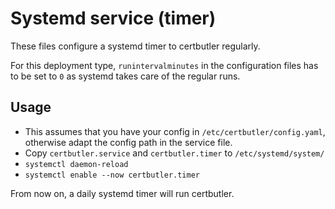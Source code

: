 # Systemd service (timer)

These files configure a systemd timer to certbutler regularly.

For this deployment type, `runintervalminutes` in the configuration files has to be set to `0` as systemd takes care of the regular runs.

## Usage

- This assumes that you have your config in `/etc/certbutler/config.yaml`, otherwise adapt the config path in the service file.
- Copy `certbutler.service` and `certbutler.timer` to `/etc/systemd/system/`
- `systemctl daemon-reload`
- `systemctl enable --now certbutler.timer`

From now on, a daily systemd timer will run certbutler.
